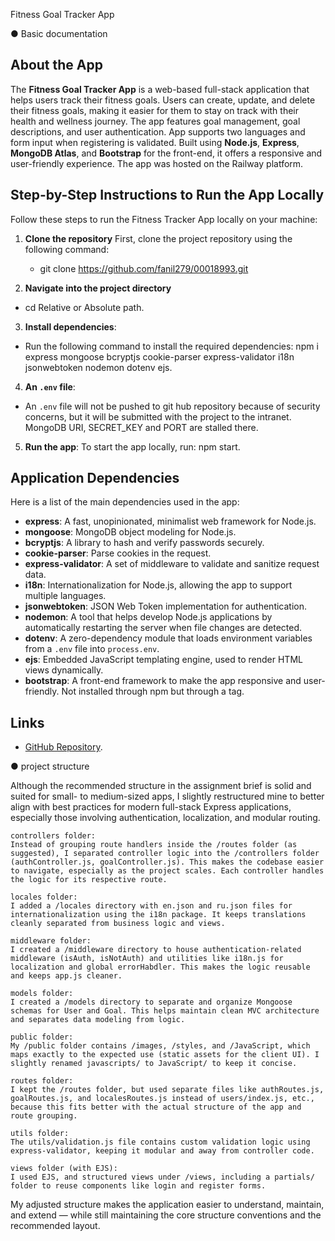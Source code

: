 Fitness Goal Tracker App


●	Basic documentation 

## About the App
The **Fitness Goal Tracker App** is a web-based full-stack application that helps users track their fitness goals. Users can create, update, and delete their fitness goals, making it easier for them to stay on track with their health and wellness journey. The app features goal management, goal descriptions, and user authentication. App supports two languages and form input when registering is validated. Built using **Node.js**, **Express**, **MongoDB Atlas**, and **Bootstrap** for the front-end, it offers a responsive and user-friendly experience. The app was hosted on the Railway platform.


## Step-by-Step Instructions to Run the App Locally
Follow these steps to run the Fitness Tracker App locally on your machine:

1. **Clone the repository**
First, clone the project repository using the following command:
    - git clone https://github.com/fanil279/00018993.git

2. **Navigate into the project directory**
- cd Relative or Absolute path.

3. **Install dependencies**:
- Run the following command to install the required dependencies: npm i express mongoose bcryptjs cookie-parser express-validator i18n jsonwebtoken nodemon dotenv ejs.

4. **An `.env` file**:
- An `.env` file will not be pushed to git hub repository because of security concerns, but it will be submitted with the project to the intranet. MongoDB URI, SECRET_KEY and PORT are stalled there.

5. **Run the app**:
To start the app locally, run: npm start.


## Application Dependencies
Here is a list of the main dependencies used in the app:

- **express**: A fast, unopinionated, minimalist web framework for Node.js.
- **mongoose**: MongoDB object modeling for Node.js.
- **bcryptjs**: A library to hash and verify passwords securely.
- **cookie-parser**: Parse cookies in the request.
- **express-validator**: A set of middleware to validate and sanitize request data.
- **i18n**: Internationalization for Node.js, allowing the app to support multiple languages.
- **jsonwebtoken**: JSON Web Token implementation for authentication.
- **nodemon**: A tool that helps develop Node.js applications by automatically restarting the server when file changes are detected.
- **dotenv**: A zero-dependency module that loads environment variables from a `.env` file into `process.env`.
- **ejs**: Embedded JavaScript templating engine, used to render HTML views dynamically.
- **bootstrap**: A front-end framework to make the app responsive and user-friendly. Not installed through npm but through a <link> tag.


## Links
- [GitHub Repository](https://github.com/fanil279/Fit-Track).



●	project structure

Although the recommended structure in the assignment brief is solid and suited for small- to medium-sized apps, I slightly restructured mine to better align with best practices for modern full-stack Express applications, especially those involving authentication, localization, and modular routing.

    controllers folder:
    Instead of grouping route handlers inside the /routes folder (as suggested), I separated controller logic into the /controllers folder (authController.js, goalController.js). This makes the codebase easier to navigate, especially as the project scales. Each controller handles the logic for its respective route.

    locales folder:
    I added a /locales directory with en.json and ru.json files for internationalization using the i18n package. It keeps translations cleanly separated from business logic and views.

    middleware folder:
    I created a /middleware directory to house authentication-related middleware (isAuth, isNotAuth) and utilities like i18n.js for localization and global errorHabdler. This makes the logic reusable and keeps app.js cleaner.

    models folder:
    I created a /models directory to separate and organize Mongoose schemas for User and Goal. This helps maintain clean MVC architecture and separates data modeling from logic.

    public folder:
    My /public folder contains /images, /styles, and /JavaScript, which maps exactly to the expected use (static assets for the client UI). I slightly renamed javascripts/ to JavaScript/ to keep it concise.

    routes folder:
    I kept the /routes folder, but used separate files like authRoutes.js, goalRoutes.js, and localesRoutes.js instead of users/index.js, etc., because this fits better with the actual structure of the app and route grouping.

    utils folder:
    The utils/validation.js file contains custom validation logic using express-validator, keeping it modular and away from controller code.

    views folder (with EJS):
    I used EJS, and structured views under /views, including a partials/ folder to reuse components like login and register forms.

My adjusted structure makes the application easier to understand, maintain, and extend — while still maintaining the core structure conventions and the recommended layout.